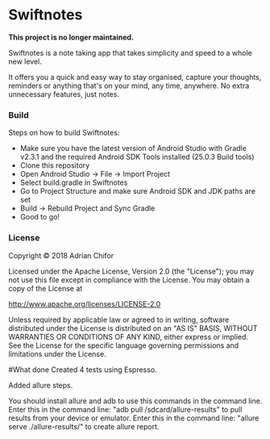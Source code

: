 # Swiftnotes

**This project is no longer maintained.**

Swiftnotes is a note taking app that takes simplicity and speed to a whole new level. 

It offers you a quick and easy way to stay organised, capture your thoughts, reminders or anything that's on your mind, any time, anywhere. No extra unnecessary features, just notes.

### Build

Steps on how to build Swiftnotes:
- Make sure you have the latest version of Android Studio with Gradle v2.3.1 and the required Android SDK Tools installed (25.0.3 Build tools)
- Clone this repository
- Open Android Studio -> File -> Import Project
- Select build.gradle in Swiftnotes
- Go to Project Structure and make sure Android SDK and JDK paths are set
- Build -> Rebuild Project and Sync Gradle
- Good to go!

### License

Copyright &copy; 2018 Adrian Chifor

Licensed under the Apache License, Version 2.0 (the "License"); you may not use this file except in compliance with the License. You may obtain a copy of the License at

http://www.apache.org/licenses/LICENSE-2.0

Unless required by applicable law or agreed to in writing, software distributed under the License is distributed on an "AS IS" BASIS, WITHOUT WARRANTIES OR CONDITIONS OF ANY KIND, either express or implied. See the License for the specific language governing permissions and limitations under the License.

#What done
Created 4 tests using Espresso.

Added allure steps.

You should install allure and adb to use this commands in the command line.
Enter this in the command line: "adb pull /sdcard/allure-results" to pull results from your device or emulator.
Enter this in the command line: "allure serve ./allure-results/" to create allure report.

